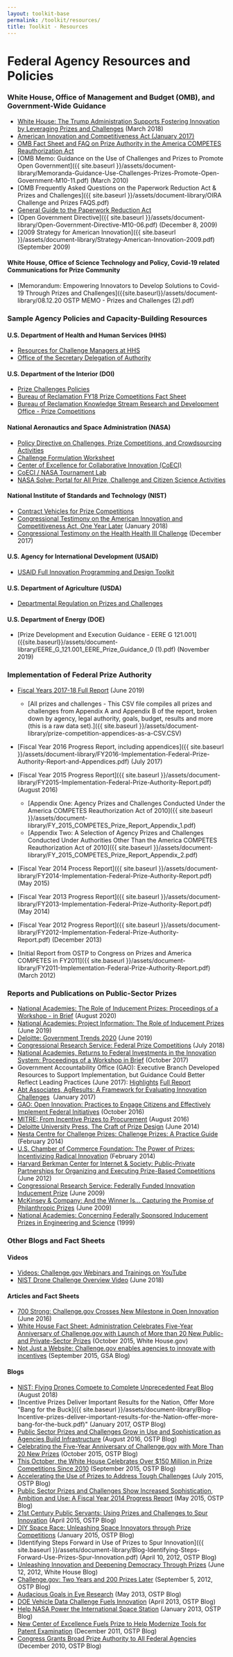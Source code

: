 ```yaml
---
layout: toolkit-base
permalink: /toolkit/resources/
title: Toolkit - Resources
---
```

# Federal Agency Resources and Policies

### White House, Office of Management and Budget (OMB), and Government-Wide Guidance 

* [White House: The Trump Administration Supports Fostering Innovation by Leveraging Prizes and Challenges](https://www.whitehouse.gov/articles/trump-administration-supports-fostering-innovation-leveraging-prizes-challenges/) (March 2018)
* [American Innovation and Competitiveness Act (January 2017)](https://www.congress.gov/bill/114th-congress/senate-bill/3084/text)
* [OMB Fact Sheet and FAQ on Prize Authority in the America COMPETES Reauthorization Act](https://www.whitehouse.gov/sites/whitehouse.gov/files/omb/assets/egov_docs/prize_authority_in_the_america_competes_reauthorization_act.pdf)
* [OMB Memo: Guidance on the Use of Challenges and Prizes to Promote Open Government]({{ site.baseurl }}/assets/document-library/Memoranda-Guidance-Use-Challenges-Prizes-Promote-Open-Government-M10-11.pdf) (March 2010)
* \[OMB Frequently Asked Questions on the Paperwork Reduction Act & Prizes and Challenges]({{ site.baseurl }}/assets/document-library/OIRA Challenge and Prizes FAQS.pdf)
* [General Guide to the Paperwork Reduction Act](<assets/document-library/08.12.20 OSTP MEMO - Prizes and Challenges (2).pdf>)
* \[Open Government Directive]({{ site.baseurl }}/assets/document-library/Open-Government-Directive-M10-06.pdf) (December 8, 2009)
* \[2009 Strategy for American Innovation]({{ site.baseurl }}/assets/document-library/Strategy-American-Innovation-2009.pdf) (September 2009)

#### White House, Office of Science Technology and Policy, Covid-19 related Communications for Prize Community

* [Memorandum: Empowering Innovators to Develop Solutions to Covid-19 Through Prizes and Challenges]({{site.baseurl}}/assets/document-library/08.12.20 OSTP MEMO - Prizes and Challenges (2).pdf)

### Sample Agency Policies and Capacity-Building Resources

#### U.S. Department of Health and Human Services (HHS)

* [Resources for Challenge Managers at HHS](http://www.hhs.gov/idealab/competes/)
* [Office of the Secretary Delegation of Authority](https://www.gpo.gov/fdsys/pkg/FR-2011-05-04/pdf/2011-10847.pdf)

#### U.S. Department of the Interior (DOI)

* [Prize Challenges Policies](https://www.doi.gov/prizes/policies)
* [Bureau of Reclamation FY18 Prize Competitions Fact Sheet](https://www.usbr.gov/research/challenges/docs/FY18.pdf)
* [Bureau of Reclamation Knowledge Stream Research and Development Office - Prize Competitions](https://www.usbr.gov/research/docs/ks/ks-2019-04.pdf)

#### National Aeronautics and Space Administration (NASA)

* [Policy Directive on Challenges, Prize Competitions, and Crowdsourcing Activities](http://nodis3.gsfc.nasa.gov/displayDir.cfm?t=NPD&c=1090&s=1)
* [Challenge Formulation Worksheet](https://www.nasa.gov/sites/default/files/atoms/files/challengeproject_formulation_worksheet.pdf)
* [Center of Excellence for Collaborative Innovation (CoECI)](https://www.nasa.gov/offices/COECI/index.html)
* [CoECI / NASA Tournament Lab](https://www.nasa.gov/coeci/ntl)
* [NASA Solve: Portal for All Prize, Challenge and Citizen Science Activities](https://www.nasa.gov/solve)

#### National Institute of Standards and Technology (NIST)

* [Contract Vehicles for Prize Competitions](https://www.nist.gov/ctl/pscr/contract-vehicles-prize-challenges)
* [Congressional Testimony on the American Innovation and Competitiveness Act, One Year Later](https://www.nist.gov/speech-testimony/one-year-later-american-innovation-and-competitiveness-act) (January 2018)
* [Congressional Testimony on the Health Health III Challenge](https://www.nist.gov/speech-testimony/head-health-challenge-preventing-head-trauma-football-field-shop-floor-battlefield) (December 2017)

#### U.S. Agency for International Development (USAID)

* [USAID Full Innovation Programming and Design Toolkit](https://www.globalinnovationexchange.org/resources/usaid-full-innovation-programming-and-design-toolkit)

#### U.S. Department of Agriculture (USDA)

* [Departmental Regulation on Prizes and Challenges](https://www.ocio.usda.gov/document/departmental-regulation-2405-001)

#### U.S. Department of Energy (DOE)

* \[Prize Development and Execution Guidance - EERE G 121.001]({{site.baseurl}}/assets/document-library/EERE_G_121.001_EERE_Prize_Guidance_0 (1).pdf) (November 2019)

### Implementation of Federal Prize Authority

* [Fiscal Years 2017-18 Full Report](https://www.whitehouse.gov/wp-content/uploads/2019/06/Federal-Prize-and-Citizen-Science-Implementation-FY17-18-Report-June-2019.pdf) (June 2019)

  * \[All prizes and challenges - This CSV file compiles all prizes and challenges from Appendix A and Appendix B of the report, broken down by agency, legal authority, goals, budget, results and more (this is a raw data set).]({{ site.baseurl }}/assets/document-library/prize-competition-appendices-as-a-CSV.CSV)
* \[Fiscal Year 2016 Progress Report, including appendices]({{ site.baseurl }}/assets/document-library/FY2016-Implementation-Federal-Prize-Authority-Report-and-Appendices.pdf) (July 2017)
* \[Fiscal Year 2015 Progress Report]({{ site.baseurl }}/assets/document-library/FY2015-Implementation-Federal-Prize-Authority-Report.pdf) (August 2016)

  * \[Appendix One: Agency Prizes and Challenges Conducted Under the America COMPETES Reauthorization Act of 2010]({{ site.baseurl }}/assets/document-library/FY_2015_COMPETES_Prize_Report_Appendix_1.pdf)
  * \[Appendix Two: A Selection of Agency Prizes and Challenges Conducted Under Authorities Other Than the America COMPETES Reauthorization Act of 2010]({{ site.baseurl }}/assets/document-library/FY_2015_COMPETES_Prize_Report_Appendix_2.pdf)
* \[Fiscal Year 2014 Process Report]({{ site.baseurl }}/assets/document-library/FY2014-Implementation-Federal-Prize-Authority-Report.pdf) (May 2015)
* \[Fiscal Year 2013 Progress Report]({{ site.baseurl }}/assets/document-library/FY2013-Implementation-Federal-Prize-Authority-Report.pdf) (May 2014)
* \[Fiscal Year 2012 Progress Report]({{ site.baseurl }}/assets/document-library/FY2012-Implementation-Federal-Prize-Authority-Report.pdf) (December 2013)
* \[Initial Report from OSTP to Congress on Prizes and America COMPETES in FY2011]({{ site.baseurl }}/assets/document-library/FY2011-Implementation-Federal-Prize-Authority-Report.pdf) (March 2012)

### Reports and Publications on Public-Sector Prizes

* [National Academies: The Role of Inducement Prizes: Proceedings of a Workshop - in Brief](https://www.nap.edu/read/25892/chapter/1) (August 2020)
* [National Academies: Project Information: The Role of Inducement Prizes](https://www8.nationalacademies.org/pa/projectview.aspx?key=51203) (June 2019)
* [Deloitte: Government Trends 2020](https://www2.deloitte.com/insights/us/en/industry/public-sector/government-trends.html) (June 2019)
* [Congressional Research Service: Federal Prize Competitions](https://fas.org/sgp/crs/misc/R45271.pdf) (July 2018)
* [National Academies, Returns to Federal Investments in the Innovation System: Proceedings of a Workshop in Brief](https://www.nap.edu/read/24905/chapter/1) (October 2017)
* Government Accountability Office (GAO): Executive Branch Developed Resources to Support Implementation, but Guidance Could Better Reflect Leading Practices (June 2017): [Highlights](http://www.gao.gov/assets/690/685162.pdf) [Full Report](http://www.gao.gov/assets/690/685161.pdf)
* [Abt Associates, AgResults: A Framework for Evaluating Innovation Challenges](http://www.abtassociates.com/Reports/2017/AgResults-A-Framework-for-Evaluating-Innovation-Ch.aspx)  (January 2017)
* [GAO: Open Innovation: Practices to Engage Citizens and Effectively Implement Federal Initiatives](http://www.gao.gov/products/GAO-17-14) (October 2016)
* [MITRE: From Incentive Prizes to Procurement](https://www.mitre.org/publications/technical-papers/from-incentive-prize-and-challenge-competitions-to-procurement) (August 2016)
* [Deloitte University Press, The Craft of Prize Design](http://dupress.com/articles/the-craft-of-incentive-prize-design/) (June 2014)
* [Nesta Centre for Challenge Prizes: Challenge Prizes: A Practice Guide](http://www.nesta.org.uk/blog/how-run-challenge-prize) (February 2014)
* [U.S. Chamber of Commerce Foundation: The Power of Prizes: Incentivizing Radical Innovation](http://emerging.uschamber.com/library/2014/02/power-prizes-incentivizing-radical-innovation) (February 2014)
* [Harvard Berkman Center for Internet & Society: Public-Private Partnerships for Organizing and Executing Prize-Based Competitions](http://cyber.law.harvard.edu/publications/2012/public_private_partnerships_for_organizing_and_executing_prize-based_competitions) (June 2012)
* [Congressional Research Service: Federally Funded Innovation Inducement Prize](https://www.esd.whs.mil/Portals/54/Documents/FOID/Reading%20Room/DARPA/15-F-0059_CRS_FOR_CONGRESS.FEDERALLY_FUNDED_INNOV_INDUCMNT_PRZS.pdf) (June 2009)
* [McKinsey & Company: And the Winner Is… Capturing the Promise of Philanthropic Prizes](http://www.mckinseyonsociety.com/downloads/reports/Social-Innovation/And_the_winner_is.pdf) (June 2009)
* [National Academies: Concerning Federally Sponsored Inducement Prizes in Engineering and Science](https://www.nap.edu/catalog/9724/concerning-federally-sponsored-inducement-prizes-in-engineering-and-science) (1999)

### Other Blogs and Fact Sheets

#### Videos

* [Videos: Challenge.gov Webinars and Trainings on YouTube](https://www.youtube.com/playlist?list=PLd9b-GuOJ3nFeJeAHAn3Z5opohjxIw8OC)
* [NIST Drone Challenge Overview Video](https://www.nist.gov/video/nist-drone-challenge) (June 2018)

#### Articles and Fact Sheets

* [700 Strong: Challenge.gov Crosses New Milestone in Open Innovation](https://digital.gov/2016/06/15/700-strong-challenge-gov-crosses-new-milestone-in-open-innovation/) (June 2016)
* [White House Fact Sheet: Administration Celebrates Five-Year Anniversary of Challenge.gov with Launch of More than 20 New Public- and Private-Sector Prizes](https://obamawhitehouse.archives.gov/the-press-office/2015/10/07/fact-sheet-administration-celebrates-five-year-anniversary-challengegov) (October 2015, White House.gov)
* [Not Just a Website: Challenge.gov enables agencies to innovate with incentives](http://www.digitalgov.gov/2015/09/10/not-just-a-website-challenge-gov-enables-agencies-to-innovate-with-incentives/) (September 2015, GSA Blog)

#### Blogs

* [NIST: Flying Drones Compete to Complete Unprecedented Feat Blog](https://www.nist.gov/blogs/taking-measure/flying-drones-compete-complete-unprecedented-feat) (August 2018)
* \[Incentive Prizes Deliver Important Results for the Nation, Offer More "Bang for the Buck]({{ site.baseurl }}/assets/document-library/Blog-Incentive-prizes-deliver-important-results-for-the-Nation-offer-more-bang-for-the-buck.pdf)" (January 2017, OSTP Blog)
* [Public Sector Prizes and Challenges Grow in Use and Sophistication as Agencies Build Infrastructure](https://obamawhitehouse.archives.gov/blog/2016/08/10/public-sector-prizes-and-challenges-continue-grow-use-and-sophistication) (August 2016, OSTP Blog)
* [Celebrating the Five-Year Anniversary of Challenge.gov with More Than 20 New Prizes](https://obamawhitehouse.archives.gov/blog/2015/10/06/celebrating-five-year-anniversary-challengegov-more-20-new-prizes) (October 2015, OSTP Blog)
* [This October, the White House Celebrates Over $150 Million in Prize Competitions Since 2010](https://obamawhitehouse.archives.gov/blog/2015/09/21/october-white-house-celebrates-over-150-million-prize-competitions-2010) (September 2015, OSTP Blog)
* [Accelerating the Use of Prizes to Address Tough Challenges](https://obamawhitehouse.archives.gov/blog/2015/07/17/accelerating-use-prizes-address-tough-challenges) (July 2015, OSTP Blog)
* [Public Sector Prizes and Challenges Show Increased Sophistication, Ambition and Use: A Fiscal Year 2014 Progress Report](https://obamawhitehouse.archives.gov/blog/2015/05/08/public-sector-prizes-and-challenges-show-increased-sophistication-ambition-and-use-f) (May 2015, OSTP Blog)
* [21st Century Public Servants: Using Prizes and Challenges to Spur Innovation](https://obamawhitehouse.archives.gov/blog/2015/04/17/21st-century-public-servants-using-prizes-and-challenges-spur-innovation) (April 2015, OSTP Blog)
* [DIY Space Race: Unleashing Space Innovators through Prize Competitions](https://obamawhitehouse.archives.gov/blog/2015/01/29/diy-space-race-unleashing-space-innovators-through-prize-competitions) (January 2015, OSTP Blog)
* \[Identifying Steps Forward in Use of Prizes to Spur Innovation]({{ site.baseurl }}/assets/document-library/Blog-Identifying-Steps-Forward-Use-Prizes-Spur-Innovation.pdf) (April 10, 2012, OSTP Blog)
* [Unleashing Innovation and Deepening Democracy Through Prizes](https://obamawhitehouse.archives.gov/blog/2012/06/12/unleashing-innovation-deepening-democracy-through-prizes) (June 12, 2012, White House Blog)
* [Challenge.gov: Two Years and 200 Prizes Later](https://obamawhitehouse.archives.gov/blog/2012/09/05/challengegov-two-years-and-200-prizes-later) (September 5, 2012, OSTP Blog)
* [Audacious Goals in Eye Research](https://obamawhitehouse.archives.gov/blog/2013/05/15/audacious-goals-eye-research) (May 2013, OSTP Blog)
* [DOE Vehicle Data Challenge Fuels Innovation](https://obamawhitehouse.archives.gov/blog/2013/04/11/doe-vehicle-data-challenge-fuels-innovation) (April 2013, OSTP Blog)
* [Help NASA Power the International Space Station](https://obamawhitehouse.archives.gov/blog/2013/01/25/help-nasa-power-international-space-station) (January 2013, OSTP Blog)
* [New Center of Excellence Fuels Prize to Help Modernize Tools for Patent Examination](https://obamawhitehouse.archives.gov/blog/2011/12/16/new-center-excellence-fuels-prize-help-modernize-tools-patent-examination) (December 2011, OSTP Blog)
* [Congress Grants Broad Prize Authority to All Federal Agencies](https://obamawhitehouse.archives.gov/blog/2010/12/21/congress-grants-broad-prize-authority-all-federal-agencies) (December 2010, OSTP Blog)